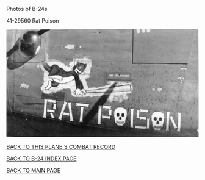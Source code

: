 
Photos of B-24s






 




41-29560 Rat Poison  

![](41-29560.jpg)  
  

[BACK TO THIS PLANE'S COMBAT RECORD](../b24s/41-29560.md)  

[BACK TO B-24 INDEX PAGE](../000b24s.md)  

[BACK TO MAIN PAGE](../index.md)


